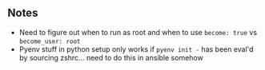## Notes
- Need to figure out when to run as root and when to use `become: true` vs `become_user: root`
- Pyenv stuff in python setup only works if `pyenv init -` has been eval'd by sourcing zshrc... need to do this in ansible somehow
